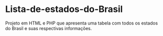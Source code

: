 # Lista-de-estados-do-Brasil
Projeto em HTML e PHP que apresenta uma tabela com todos os estados do Brasil e suas respectivas informações.
